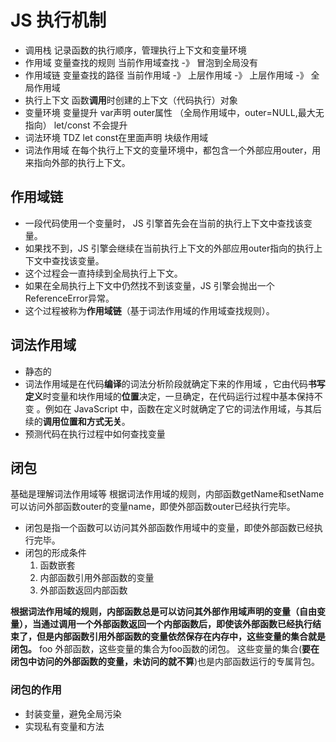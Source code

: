 # JS 执行机制
- 调用栈
   记录函数的执行顺序，管理执行上下文和变量环境
- 作用域
   变量查找的规则
   当前作用域查找 -》 冒泡到全局没有
- 作用域链
   变量查找的路径
   当前作用域 -》 上层作用域 -》 上层作用域 -》 全局作用域
- 执行上下文
   函数**调用**时创建的上下文（代码执行）对象
- 变量环境
   变量提升 var声明 outer属性 （全局作用域中，outer=NULL,最大无指向）
   let/const 不会提升
- 词法环境 
   TDZ 
   let const在里面声明
   块级作用域
- 词法作用域 
   在每个执行上下文的变量环境中，都包含一个外部应用outer，用来指向外部的执行上下文。

## 作用域链
- 一段代码使用一个变量时， JS 引擎首先会在当前的执行上下文中查找该变量。
- 如果找不到，JS 引擎会继续在当前执行上下文的外部应用outer指向的执行上下文中查找该变量。
- 这个过程会一直持续到全局执行上下文。
- 如果在全局执行上下文中仍然找不到该变量，JS 引擎会抛出一个ReferenceError异常。
- 这个过程被称为**作用域链**（基于词法作用域的作用域查找规则）。

## 词法作用域
- 静态的
- 词法作用域是在代码**编译**的词法分析阶段就确定下来的作用域 ，它由代码**书写定义**时变量和块作用域的**位置**决定，一旦确定，在代码运行过程中基本保持不变 。例如在 JavaScript 中，函数在定义时就确定了它的词法作用域，与其后续的**调用位置和方式无关**。
- 预测代码在执行过程中如何查找变量


## 闭包
基础是理解词法作用域等
根据词法作用域的规则，内部函数getName和setName可以访问外部函数outer的变量name，即使外部函数outer已经执行完毕。
- 闭包是指一个函数可以访问其外部函数作用域中的变量，即使外部函数已经执行完毕。
- 闭包的形成条件
   1. 函数嵌套
   2. 内部函数引用外部函数的变量
   3. 外部函数返回内部函数

**根据词法作用域的规则，内部函数总是可以访问其外部作用域声明的变量（自由变量），当通过调用一个外部函数返回一个内部函数后，即使该外部函数已经执行结束了，但是内部函数引用外部函数的变量依然保存在内存中，这些变量的集合就是闭包。**
foo 外部函数，这些变量的集合为foo函数的闭包。
这些变量的集合(**要在闭包中访问的外部函数的变量，未访问的就不算**)也是内部函数运行的专属背包。

### 闭包的作用
- 封装变量，避免全局污染
- 实现私有变量和方法


